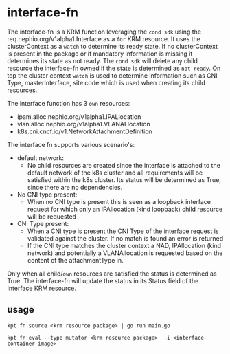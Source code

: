 # interface-fn

The interface-fn is a KRM function leveraging the `cond sdk` using the req.nephio.org/v1alpha1.Interface as a `for` KRM resource.
It uses the clusterContext as a `watch` to determine its ready state. If no clusterContext is present in the package or if mandatory information is missing it determines its state as not ready. The `cond sdk` will delete any child resource the interface-fn owned if the state is determined as `not ready`. On top the cluster context `watch` is used to determine information such as CNI Type, masterInterface, site code which is used when creating its child resources.

The interface function has 3 `own` resources:
- ipam.alloc.nephio.org/v1alpha1.IPALlocation
- vlan.alloc.nephio.org/v1alpha1.VLANALlocation
- k8s.cni.cncf.io/v1.NetworkAttachmentDefinition

The interface fn supports various scenario's:
- default network:
    - No child resources are created since the interface is attached to the default network of the k8s cluster and all requirements will be satisfied within the k8s cluster. Its status will be determined as True, since there are no dependencies.
- No CNI type present:
    - When no CNI type is present this is seen as a loopback interface request for which only an IPAllocation (kind loopback) child resource will be requested
- CNI Type present:
    - When a CNI type is present the CNI Type of the interface request is validated against the cluster. If no match is found an error is returned
    - If the CNI type matches the cluster context a NAD, IPAllocation (kind network) and potentially a VLANAllocation is requested based on the content of the attachmentType in.

Only when all child/`own` resources are satisfied the status is determined as True. The interface-fn will update the status in its Status field of the Interface KRM resource.

## usage

```
kpt fn source <krm resource package> | go run main.go 
```

```
kpt fn eval --type mutator <krm resource package>  -i <interface-container-image> 
```